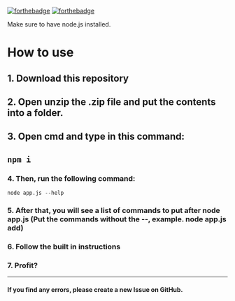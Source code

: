 [![forthebadge](https://forthebadge.com/images/badges/made-with-javascript.svg)](https://forthebadge.com) [![forthebadge](https://forthebadge.com/images/badges/approved-by-george-costanza.svg)](https://forthebadge.com)

Make sure to have node.js installed.
# How to use
## 1. Download this repository
## 2. Open unzip the .zip file and put the contents into a folder.
## 3. Open cmd and type in this command:
`npm i`
---
### 4. Then, run the following command:
`node app.js --help`
### 5. After that, you will see a list of commands to put after node app.js (Put the commands without the --, example. node app.js add)
### 6. Follow the built in instructions
### 7. Profit?
---
#### If you find any errors, please create a new Issue on GitHub.
